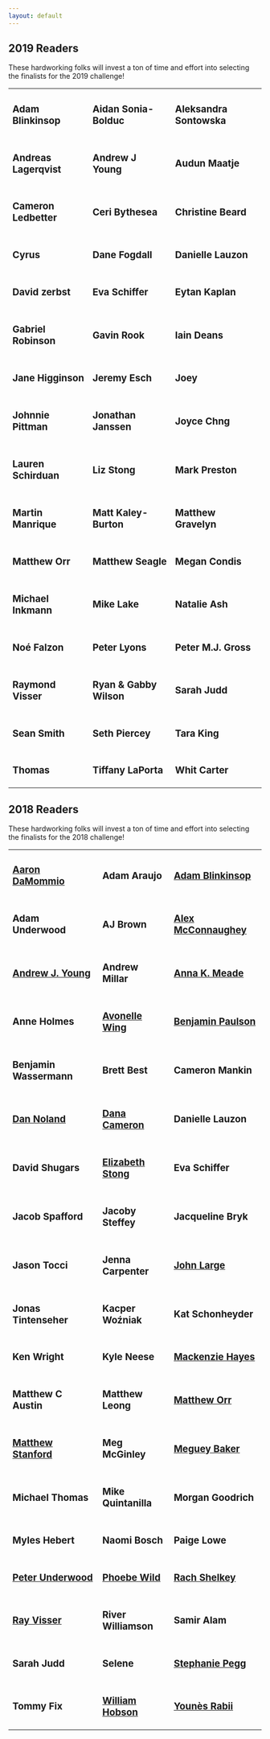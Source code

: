 ```yaml
---
layout: default
---
```

## 2019 Readers

These hardworking folks will invest a ton of time and effort into selecting the finalists for the 2019 challenge!

<table><tr>
<td id="entries"><h3><strong>Adam Blinkinsop</strong></h3></td>
<td id="entries"><h3><strong>Aidan Sonia-Bolduc</strong></h3></td>
<td id="entries"><h3><strong>Aleksandra Sontowska</strong></h3></td>
</tr><tr>
<td id="entries"><h3><strong>Andreas Lagerqvist</strong></h3></td>
<td id="entries"><h3><strong>Andrew J Young</strong></h3></td>
<td id="entries"><h3><strong>Audun Maatje</strong></h3></td>
</tr><tr>
<td id="entries"><h3><strong>Cameron Ledbetter</strong></h3></td>
<td id="entries"><h3><strong>Ceri Bythesea</strong></h3></td>
<td id="entries"><h3><strong>Christine Beard</strong></h3></td>
</tr><tr>
<td id="entries"><h3><strong>Cyrus</strong></h3></td>
<td id="entries"><h3><strong>Dane Fogdall</strong></h3></td>
<td id="entries"><h3><strong>Danielle Lauzon</strong></h3></td>
</tr><tr>
<td id="entries"><h3><strong>David zerbst</strong></h3></td>
<td id="entries"><h3><strong>Eva Schiffer</strong></h3></td>
<td id="entries"><h3><strong>Eytan Kaplan</strong></h3></td>
</tr><tr>
<td id="entries"><h3><strong>Gabriel Robinson</strong></h3></td>
<td id="entries"><h3><strong>Gavin Rook</strong></h3></td>
<td id="entries"><h3><strong>Iain Deans</strong></h3></td>
</tr><tr>
<td id="entries"><h3><strong>Jane Higginson</strong></h3></td>
<td id="entries"><h3><strong>Jeremy Esch</strong></h3></td>
<td id="entries"><h3><strong>Joey</strong></h3></td>
</tr><tr>
<td id="entries"><h3><strong>Johnnie Pittman</strong></h3></td>
<td id="entries"><h3><strong>Jonathan Janssen</strong></h3></td>
<td id="entries"><h3><strong>Joyce Chng</strong></h3></td>
</tr><tr>
<td id="entries"><h3><strong>Lauren Schirduan</strong></h3></td>
<td id="entries"><h3><strong>Liz Stong</strong></h3></td>
<td id="entries"><h3><strong>Mark Preston</strong></h3></td>
</tr><tr>
<td id="entries"><h3><strong>Martin Manrique</strong></h3></td>
<td id="entries"><h3><strong>Matt Kaley-Burton</strong></h3></td>
<td id="entries"><h3><strong>Matthew Gravelyn</strong></h3></td>
</tr><tr>
<td id="entries"><h3><strong>Matthew Orr</strong></h3></td>
<td id="entries"><h3><strong>Matthew Seagle</strong></h3></td>
<td id="entries"><h3><strong>Megan Condis</strong></h3></td>
</tr><tr>
<td id="entries"><h3><strong>Michael Inkmann</strong></h3></td>
<td id="entries"><h3><strong>Mike Lake</strong></h3></td>
<td id="entries"><h3><strong>Natalie Ash</strong></h3></td>
</tr><tr>
<td id="entries"><h3><strong>Noé Falzon</strong></h3></td>
<td id="entries"><h3><strong>Peter Lyons</strong></h3></td>
<td id="entries"><h3><strong>Peter M.J. Gross</strong></h3></td>
</tr><tr>
<td id="entries"><h3><strong>Raymond Visser</strong></h3></td>
<td id="entries"><h3><strong>Ryan & Gabby Wilson</strong></h3></td>
<td id="entries"><h3><strong>Sarah Judd</strong></h3></td>
</tr><tr>
<td id="entries"><h3><strong>Sean Smith</strong></h3></td>
<td id="entries"><h3><strong>Seth Piercey</strong></h3></td>
<td id="entries"><h3><strong>Tara King</strong></h3></td>
</tr><tr>
<td id="entries"><h3><strong>Thomas</strong></h3></td>
<td id="entries"><h3><strong>Tiffany LaPorta</strong></h3></td>
<td id="entries"><h3><strong>Whit Carter</strong></h3></td>
</tr>
</table>

## 2018 Readers

These hardworking folks will invest a ton of time and effort into selecting the finalists for the 2018 challenge!

<table><tr>
<td id="entries"><h3><strong><a href="http://aarondamommio.blogspot.com/">Aaron DaMommio</a></strong></h3></td>
<td id="entries"><h3><strong>Adam Araujo</strong></h3></td>
<td id="entries"><h3><strong><a href="https://twitter.com/hackerblinks">Adam Blinkinsop</a></strong></h3></td>
</tr><tr>
<td id="entries"><h3><strong>Adam Underwood</strong></h3></td>
<td id="entries"><h3><strong>AJ Brown</strong></h3></td>
<td id="entries"><h3><strong><a href="http://www.criticalmisfits.com/">Alex McConnaughey</a></strong></h3></td>
</tr><tr>
<td id="entries"><h3><strong><a href="https://thatonegm.weebly.com/">Andrew J. Young</a></strong></h3></td>
<td id="entries"><h3><strong>Andrew Millar</strong></h3></td>
<td id="entries"><h3><strong><a href="https://www.blue-gables.com/">Anna K. Meade</a></strong></h3></td>
</tr><tr>
<td id="entries"><h3><strong>Anne Holmes</strong></h3></td>
<td id="entries"><h3><strong><a href="https://www.dexposure.com/home.html">Avonelle Wing</a></strong></h3></td>
<td id="entries"><h3><strong><a href="https://twitter.com/sheepmancometh">Benjamin Paulson</a></strong></h3></td>
</tr><tr>
<td id="entries"><h3><strong>Benjamin Wassermann</strong></h3></td>
<td id="entries"><h3><strong>Brett Best</strong></h3></td>
<td id="entries"><h3><strong>Cameron Mankin</strong></h3></td>
</tr><tr>
<td id="entries"><h3><strong><a href="http://nolandda.org/">Dan Noland</a></strong></h3></td>
<td id="entries"><h3><strong><a href="https://twitter.com/DAYtheELF">Dana Cameron</a></strong></h3></td>
<td id="entries"><h3><strong>Danielle Lauzon</strong></h3></td>
</tr><tr>
<td id="entries"><h3><strong>David Shugars</strong></h3></td>
<td id="entries"><h3><strong><a href="https://mobile.twitter.com/Liz_Stong">Elizabeth Stong</a></strong></h3></td>
<td id="entries"><h3><strong>Eva Schiffer</strong></h3></td>
</tr><tr>
<td id="entries"><h3><strong>Jacob Spafford</strong></h3></td>
<td id="entries"><h3><strong>Jacoby Steffey</strong></h3></td>
<td id="entries"><h3><strong>Jacqueline Bryk</strong></h3></td>
</tr><tr>
<td id="entries"><h3><strong>Jason Tocci</strong></h3></td>
<td id="entries"><h3><strong>Jenna Carpenter</strong></h3></td>
<td id="entries"><h3><strong><a href="https://www.reddicediaries.com/">John Large</a></strong></h3></td>
</tr><tr>
<td id="entries"><h3><strong>Jonas Tintenseher</strong></h3></td>
<td id="entries"><h3><strong>Kacper Woźniak</strong></h3></td>
<td id="entries"><h3><strong>Kat Schonheyder</strong></h3></td>
</tr><tr>
<td id="entries"><h3><strong>Ken Wright</strong></h3></td>
<td id="entries"><h3><strong>Kyle Neese</strong></h3></td>
<td id="entries"><h3><strong><a href="https://twitter.com/LightningSkies">Mackenzie Hayes</a></strong></h3></td>
</tr><tr>
<td id="entries"><h3><strong>Matthew C Austin</strong></h3></td>
<td id="entries"><h3><strong>Matthew Leong</strong></h3></td>
<td id="entries"><h3><strong><a href="http://wordsaremysword.blogspot.com/">Matthew Orr</a></strong></h3></td>
</tr><tr>
<td id="entries"><h3><strong><a href="https://twitter.com/legendary_pants">Matthew Stanford</a></strong></h3></td>
<td id="entries"><h3><strong>Meg McGinley</strong></h3></td>
<td id="entries"><h3><strong><a href="http://www.nightskygames.com/">Meguey Baker</a></strong></h3></td>
</tr><tr>
<td id="entries"><h3><strong>Michael Thomas</strong></h3></td>
<td id="entries"><h3><strong>Mike Quintanilla</strong></h3></td>
<td id="entries"><h3><strong>Morgan Goodrich</strong></h3></td>
</tr><tr>
<td id="entries"><h3><strong>Myles Hebert</strong></h3></td>
<td id="entries"><h3><strong>Naomi Bosch</strong></h3></td>
<td id="entries"><h3><strong>Paige Lowe</strong></h3></td>
</tr><tr>
<td id="entries"><h3><strong><a href="https://twitter.com/ChewiePhD">Peter Underwood</a></strong></h3></td>
<td id="entries"><h3><strong><a href="http://www.cardboardvault.com/">Phoebe Wild</a></strong></h3></td>
<td id="entries"><h3><strong><a href="https://twitter.com/teddog">Rach Shelkey</a></strong></h3></td>
</tr><tr>
<td id="entries"><h3><strong><a href="https://rayvisser.itch.io/">Ray Visser</a></strong></h3></td>
<td id="entries"><h3><strong>River Williamson</strong></h3></td>
<td id="entries"><h3><strong>Samir Alam</strong></h3></td>
</tr><tr>
<td id="entries"><h3><strong>Sarah Judd</strong></h3></td>
<td id="entries"><h3><strong>Selene</strong></h3></td>
<td id="entries"><h3><strong><a href="https://daisyninjagirl.dreamwidth.org">Stephanie Pegg</a></strong></h3></td>
</tr><tr>
<td id="entries"><h3><strong>Tommy Fix</strong></h3></td>
<td id="entries"><h3><strong><a href="https://randommatters.wordpress.com/">William Hobson</a></strong></h3></td>
<td id="entries"><h3><strong><a href="http://pyrofoux.itch.io/">Younès Rabii</a></strong></h3></td>
</tr>
</table>
